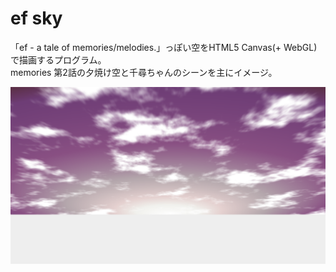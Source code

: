 ef sky
=====

「ef - a tale of memories/melodies.」っぽい空をHTML5 Canvas(+ WebGL)で描画するプログラム。  
 memories 第2話の夕焼け空と千尋ちゃんのシーンを主にイメージ。

![image](sky.png)